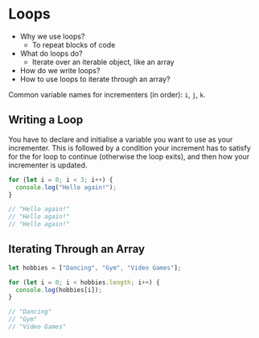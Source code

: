 # Loops

- Why we use loops?
  - To repeat blocks of code
- What do loops do?
  - Iterate over an iterable object, like an array
- How do we write loops?
- How to use loops to iterate through an array?

Common variable names for incrementers (in order): `i`, `j`, `k`.

## Writing a Loop

You have to declare and initialise a variable you want to use as your incrementer. This is followed by a condition your increment has to satisfy for the for loop to continue (otherwise the loop exits), and then how your incrementer is updated.

```js
for (let i = 0; i < 3; i++) {
  console.log("Hello again!");
}

// "Hello again!"
// "Hello again!"
// "Hello again!"
```

## Iterating Through an Array

```js
let hobbies = ["Dancing", "Gym", "Video Games"];

for (let i = 0; i < hobbies.length; i++) {
  console.log(hobbies[i]);
}

// "Dancing"
// "Gym"
// "Video Games"
```
